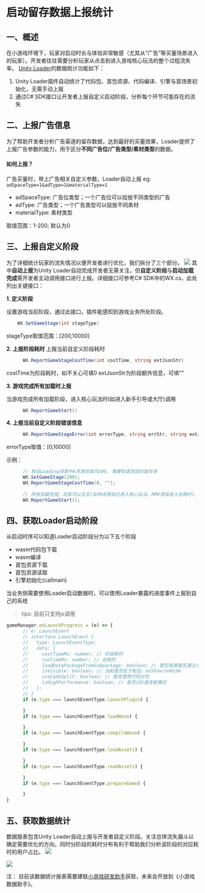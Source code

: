 # 启动留存数据上报统计

## 一、概述
在小游戏环境下，玩家对启动时长与体验非常敏感（尤其从“广告”等买量场景进入的玩家）。开发者往往需要分析玩家从点击到进入游戏核心玩法的整个过程流失率。
[Unity Loader](UsingLoader.md)的数据统计功能如下：
1. Unity Loader插件自动统计了代码包、首包资源、代码编译、引擎与首场景初始化，无需手动上报
2. 通过C# SDK接口让开发者上报自定义启动阶段，分析每个环节可能存在的流失

## 二、上报广告信息
为了帮助开发者分析广告渠道的留存数据，达到最好的买量效果，Loader提供了上报广告参数的能力，用于区分**不同广告位/广告类型/素材类型**的数据。

#### 如何上报？
广告买量时，带上广告相关自定义参数，Loader自动上报
eg: `adSpaceType=1&adType=1&materialType=1`

- adSpaceType: 广告位类型；一个广告位可以投放不同类型的广告
- adType: 广告类型；一个广告类型可以投放不同素材
- materialType: 素材类型

取值范围：1-200; 默认为0

## 三、上报自定义阶段
为了详细统计玩家的流失情况以便开发者进行优化，我们拆分了三个部分。
<img src='../image/reportstartupstat3.png'/>
其中**自动上报**为Unity Loader自动完成开发者无需关注，但**自定义阶段**与**启动加载完成**需开发者主动调用接口进行上报。详细接口可参考C# SDK中的WX.cs，此处列出关键接口：

**1. 定义阶段**

设置游戏当前阶段，通过此接口，插件能感知到游戏业务所处阶段。
``` C#
    WX.SetGameStage(int stageType)
```
stageType取值范围：[200,10000]

**2. 上报阶段耗时**
上报当前自定义阶段耗时
``` C#
      WX.ReportGameStageCostTime(int costTime, string extJsonStr)
```
costTime为阶段耗时，如不关心可填0
extJsonStr为阶段额外信息，可填""

**3. 游戏完成所有加载时上报**

当游戏完成所有加载阶段，进入核心玩法时(如进入新手引导或大厅)调用
``` C#
      WX.ReportGameStart()
```
**4. 上报当前自定义阶段错误信息**
``` C#
      WX.ReportGameStageError(int errorType, string errStr, string extJsonStr)
```
errorType取值：[0,10000]

示例：
``` C#
      // 假设Loading场景中A资源完成为200, 需要知道完成的留存率
      WX.SetGameStage(200);
      WX.ReportGameStageCostTime(0, "");
      
      // 所有加载完成，玩家可以交互(如休闲游戏已进入核心玩法、MMO游戏进入创角时), 需要知道留存率
      WX.ReportGameStart();
```

## 四、获取Loader启动阶段
从启动时序可以知道Loader启动阶段分为以下五个阶段
- wasm代码包下载
- wasm编译
- 首包资源下载
- 首包资源读取
- 引擎初始化(callmain)

当业务侧需要使用Loader启动数据时，可以使用Loader暴露的进度事件上报到自己的系统
> tips: 目前只支持js调用
```js
gameManager.onLaunchProgress = (e) => {
      // e: LaunchEvent
      // interface LaunchEvent {
      //   type: LaunchEventType;
      //   data: {
      //     costTimeMs: number; // 阶段耗时
      //     runTimeMs: number; // 总耗时
      //     loadDataPackageFromSubpackage: boolean; // 首包资源是否通过小游戏分包加载
      //     isVisible: boolean; // 当前是否处于前台，onShow/onHide
      //     useCodeSplit: boolean; // 是否使用代码分包
      //     isHighPerformance: boolean; // 是否iOS高性能模式
      //   };
      // }
      if (e.type === launchEventType.launchPlugin) {

      }
      if (e.type === launchEventType.loadWasm) {

      }
      if (e.type === launchEventType.compileWasm) {

      }
      if (e.type === launchEventType.loadAssets) {

      }
      if (e.type === launchEventType.readAssets) {

      }
      if (e.type === launchEventType.prepareGame) {

      }
}
```

## 五、获取数据统计
数据报表包含Unity Loader自动上报与开发者自定义阶段。关注总体流失漏斗以确定需要优化的方向，同时分阶段的耗时分布有利于帮助我们分析该阶段的对应耗时的用户占比。
<img src='../image/reportstartupstat1.png'/>

<img src='../image/reportstartupstat2.png'/>

注：
目前该数据统计报表需要建联[小游戏研发助手](IssueAndContact.md)获取，未来会开放到《小游戏数据助手》。
